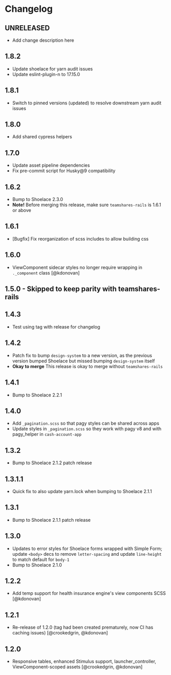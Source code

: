 # Changelog

## UNRELEASED
* Add change description here

## 1.8.2
* Update shoelace for yarn audit issues
* Update eslint-plugin-n to 17.15.0

## 1.8.1
* Switch to pinned versions (updated) to resolve downstream yarn audit issues

## 1.8.0
* Add shared cypress helpers

## 1.7.0
* Update asset pipeline dependencies
* Fix pre-commit script for Husky@9 compatibility

## 1.6.2
* Bump to Shoelace 2.3.0
* **Note!** Before merging this release, make sure `teamshares-rails` is 1.6.1 or above

## 1.6.1
* [Bugfix] Fix reorganization of scss includes to allow building css

## 1.6.0
* ViewComponent sidecar styles no longer require wrapping in `._component` class [@kdonovan]

## 1.5.0 - Skipped to keep parity with teamshares-rails

## 1.4.3
* Test using tag with release for changelog

## 1.4.2
* Patch fix to bump `design-system` to a new version, as the previous version bumped Shoelace but missed bumping `design-system` itself
* **Okay to merge** This release is okay to merge without `teamshares-rails`

## 1.4.1
* Bump to Shoelace 2.2.1

## 1.4.0
* Add `_pagination.scss` so that pagy styles can be shared across apps
* Update styles in `_pagination.scss` so they work with pagy v8 and with pagy_helper in `cash-account-app`

## 1.3.2
* Bump to Shoelace 2.1.2 patch release

## 1.3.1.1
* Quick fix to also update yarn.lock when bumping to Shoelace 2.1.1

## 1.3.1
* Bump to Shoelace 2.1.1 patch release

## 1.3.0
* Updates to error styles for Shoelace forms wrapped with Simple Form; update `<body>` decs to remove `letter-spacing` and update `line-height` to match default for `body-1`
* Bump to Shoelace 2.1.0

## 1.2.2
* Add temp support for health insurance engine's view components SCSS [@kdonovan]

## 1.2.1
* Re-release of 1.2.0 (tag had been created prematurely, now CI has caching issues) [@crookedgrin, @kdonovan]

## 1.2.0
* Responsive tables, enhanced Stimulus support, launcher_controller, ViewComponent-scoped assets [@crookedgrin, @kdonovan]
